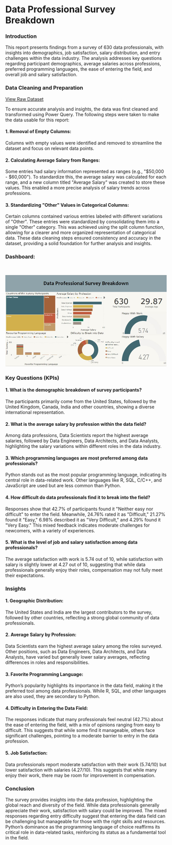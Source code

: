 # Data Professional Survey Breakdown
<h3>Introduction</h3>
This report presents findings from a survey of 630 data professionals, with insights into demographics, job satisfaction, salary distribution, and entry challenges within the data industry. The analysis addresses key questions regarding participant demographics, average salaries across professions, preferred programming languages, the ease of entering the field, and overall job and salary satisfaction.

<h3>Data Cleaning and Preparation</h3>

[View Raw Dataset](./Project_Dataset.xlsx)

To ensure accurate analysis and insights, the data was first cleaned and transformed using Power Query. The following steps were taken to make the data usable for this report:

<h4>1. Removal of Empty Columns:</h4>
Columns with empty values were identified and removed to streamline the dataset and focus on relevant data points.

<h4>2. Calculating Average Salary from Ranges:</h4>
Some entries had salary information represented as ranges (e.g., "$50,000 - $60,000"). To standardize this, the average salary was calculated for each range, and a new column titled "Average Salary" was created to store these values. This enabled a more precise analysis of salary trends across professions.

<h4>3. Standardizing "Other" Values in Categorical Columns:</h4>
Certain columns contained various entries labeled with different variations of "Other". These entries were standardized by consolidating them into a single "Other" category. This was achieved using the split column function, allowing for a clearer and more organized representation of categorical data.
These data cleaning steps ensured consistency and accuracy in the dataset, providing a solid foundation for further analysis and insights.

<h3>Dashboard:</h3><br>

![Alt text](Dashboard.JPG)
<br>
<h3>Key Questions (KPIs)</h3>

<h4>1. What is the demographic breakdown of survey participants?</h4>
The participants primarily come from the United States, followed by the United Kingdom, Canada, India and other countries, showing a diverse international representation.

<h4>2. What is the average salary by profession within the data field?</h4>
Among data professions, Data Scientists report the highest average salaries, followed by Data Engineers, Data Architects, and Data Analysts, highlighting the salary variations within different roles in the data industry.

<h4>3. Which programming languages are most preferred among data professionals?</h4>
Python stands out as the most popular programming language, indicating its central role in data-related work. Other languages like R, SQL, C/C++, and JavaScript are used but are less common than Python.

<h4>4. How difficult do data professionals find it to break into the field?</h4>
Responses show that 42.7% of participants found it "Neither easy nor difficult" to enter the field. Meanwhile, 24.76% rated it as "Difficult," 21.27% found it "Easy," 6.98% described it as "Very Difficult," and 4.29% found it "Very Easy." This mixed feedback indicates moderate challenges for newcomers, with a variety of experiences.

<h4>5. What is the level of job and salary satisfaction among data professionals?</h4>
The average satisfaction with work is 5.74 out of 10, while satisfaction with salary is slightly lower at 4.27 out of 10, suggesting that while data professionals generally enjoy their roles, compensation may not fully meet their expectations.

<h3>Insights</h3>

<h4>1. Geographic Distribution:</h4>
The United States and India are the largest contributors to the survey, followed by other countries, reflecting a strong global community of data professionals.

<h4>2. Average Salary by Profession:</h4>
Data Scientists earn the highest average salary among the roles surveyed. Other positions, such as Data Engineers, Data Architects, and Data Analysts, have varied but generally lower salary averages, reflecting differences in roles and responsibilities.

<h4>3. Favorite Programming Language:</h4>
Python’s popularity highlights its importance in the data field, making it the preferred tool among data professionals. While R, SQL, and other languages are also used, they are secondary to Python.

<h4>4. Difficulty in Entering the Data Field:</h4>
The responses indicate that many professionals feel neutral (42.7%) about the ease of entering the field, with a mix of opinions ranging from easy to difficult. This suggests that while some find it manageable, others face significant challenges, pointing to a moderate barrier to entry in the data profession.

<h4>5. Job Satisfaction:</h4>
Data professionals report moderate satisfaction with their work (5.74/10) but lower satisfaction with salaries (4.27/10). This suggests that while many enjoy their work, there may be room for improvement in compensation.

<h3>Conclusion</h3>
The survey provides insights into the data profession, highlighting the global reach and diversity of the field. While data professionals generally appreciate their work, satisfaction with salary could be improved. The mixed responses regarding entry difficulty suggest that entering the data field can be challenging but manageable for those with the right skills and resources. Python’s dominance as the programming language of choice reaffirms its critical role in data-related tasks, reinforcing its status as a fundamental tool in the field.
